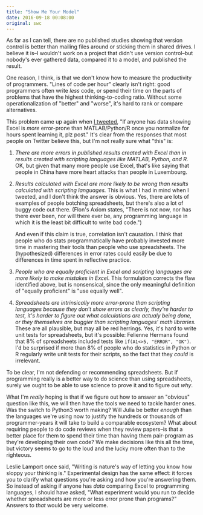 ```yaml
---
title: "Show Me Your Model"
date: 2016-09-18 00:08:00
original: swc
---
```


As far as I can tell,
there are no published studies showing that version control is better than mailing files around
or sticking them in shared drives.
I believe it is–I wouldn't work on a project that didn't use version control–but
nobody's ever gathered data,
compared it to a model,
and published the result.

One reason,
I think,
is that we don't know how to measure the productivity of programmers.
"Lines of code per hour" clearly isn't right:
good programmers often write *less* code,
or spend their time on the parts of problems
that have the highest thinking-to-coding ratio.
Without some operationalization of "better" and "worse",
it's hard to rank or compare alternatives.

This problem came up again when [I tweeted](https://twitter.com/gvwilson/status/776733301419630592),
"If anyone has data showing Excel is *more* error-prone than MATLAB/Python/R once you normalize for hours spent learning it, plz post."
It's clear from the responses that most people on Twitter believe this,
but I'm not really sure what "this" is:

1.  *There are more errors in published results created with Excel than in results created with scripting languages like MATLAB, Python, and R.*
    OK,
    but given that many more people use Excel,
    that's like saying that people in China have more heart attacks than people in Luxembourg.

2.  *Results calculated with Excel are more likely to be wrong than results calculated with scripting languages.*
    This is what I had in mind when I tweeted,
    and I don't think the answer is obvious.
    Yes, there are lots of examples of people botching spreadsheets,
    but there's also a lot of buggy code out there.
    (Flon's Axiom states, "There is not now, nor has there ever been,
    nor will there ever be,
    any programming language in which it is the least bit difficult to write bad code.")

    And even if this claim is true, correlation isn't causation.
    I think that people who do stats programmatically
    have probably invested more time in mastering their tools
    than people who use spreadsheets.
    The (hypothesized) differences in error rates could easily be due to
    differences in time spent in reflective practice.

3.  *People who are equally proficient in Excel and scripting langauges are more likely to make mistakes in Excel.*
    This formulation corrects the flaw identified above,
    but is nonsensical,
    since the only meaningful definition of "equally proficient" is
    "use equally well".

4.  *Spreadsheets are intrinsically more error-prone than scripting languages because they don't show errors as clearly, they're harder to test, it's harder to figure out what calculations are actualy being done, or they themselves are buggier than scripting languages' math libraries.*
    These are all plausible,
    but may all be red herrings.
    Yes,
    it's hard to write unit tests for spreadsheets,
    but it's possible:
    Felienne Hermans found that 8% of spreadsheets included tests like
    `if(A1<>5, "ERROR", "OK")`.
    I'd be surprised if more than 8% of people who do statistics in Python or R
    regularly write unit tests for their scripts,
    so the fact that they *could* is irrelevant.

To be clear,
I'm not defending or recommending spreadsheets.
But if programming really is a better way to do science than using spreadsheets,
surely we ought to be able to use science to prove it
and to figure out *why*.

What I'm *really* hoping is that if we figure out how to answer an "obvious" question like this,
we will then have the tools we need to tackle harder ones.
Was the switch to Python3 worth making?
Will Julia be better *enough* than the languages we're using now
to justify the hundreds or thousands of programmer-years it will take
to build a comparable ecosystem?
What about requiring people to do code reviews when they review papers–is that
a better place for them to spend their time than having them pair-program
as they're developing their own code?
We make decisions like this all the time,
but victory seems to go to the loud and the lucky more often than to the righteous.

Leslie Lamport once said,
"Writing is nature's way of letting you know how sloppy your thinking is."
Experimental design has the same effect:
it forces you to clarify what questions you're asking and how you're answering them.
So instead of asking if anyone has *data* comparing Excel to programming languages,
I should have asked,
"What experiment would you run to decide whether spreadsheets are more or less error prone than programs?"
Answers to *that* would be very welcome.

